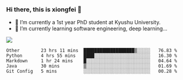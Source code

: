 ### Hi there, this is xiongfei 👋


- 🔭 I’m currently a 1st year PhD student at Kyushu University.
- 🌱 I’m currently learning software engineering, deep learning...

<!--
**Toma62299781/Toma62299781** is a ✨ _special_ ✨ repository because its `README.md` (this file) appears on your GitHub profile.
Here are some ideas to get you started:
-->

![](https://github-readme-stats.vercel.app/api?username=Toma62299781)

<!--START_SECTION:waka-->
```text
Other        23 hrs 11 mins  ███████████████████▒░░░░░   76.83 % 
Python       4 hrs 55 mins   ████░░░░░░░░░░░░░░░░░░░░░   16.30 % 
Markdown     1 hr 24 mins    █░░░░░░░░░░░░░░░░░░░░░░░░   04.64 % 
Java         30 mins         ▒░░░░░░░░░░░░░░░░░░░░░░░░   01.69 % 
Git Config   5 mins          ░░░░░░░░░░░░░░░░░░░░░░░░░   00.28 % 
```
<!--END_SECTION:waka-->

